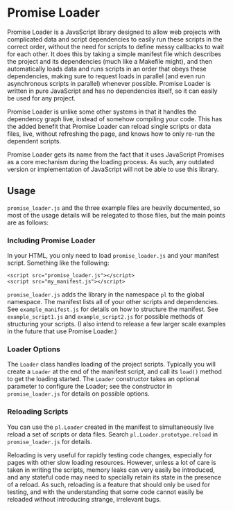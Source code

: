 # Promise Loader

Promise Loader is a JavaScript library designed to allow web projects with complicated data and script dependencies to easily run these scripts in the correct order, without the need for scripts to define messy callbacks to wait for each other. It does this by taking a simple manifest file which describes the project and its dependencies (much like a Makefile might), and then automatically loads data and runs scripts in an order that obeys these dependencies, making sure to request loads in parallel (and even run asynchronous scripts in parallel) whenever possible. Promise Loader is written in pure JavaScript and has no dependencies itself, so it can easily be used for any project.

Promise Loader is unlike some other systems in that it handles the dependency graph live, instead of somehow compiling your code. This has the added benefit that Promise Loader can reload single scripts or data files, live, without refreshing the page, and knows how to only re-run the dependent scripts.

Promise Loader gets its name from the fact that it uses JavaScript Promises as a core mechanism during the loading process. As such, any outdated version or implementation of JavaScript will not be able to use this library.

## Usage

`promise_loader.js` and the three example files are heavily documented, so most of the usage details will be relegated to those files, but the main points are as follows:

### Including Promise Loader

In your HTML, you only need to load `promise_loader.js` and your manifest script. Something like the following:

```
<script src="promise_loader.js"></script>
<script src="my_manifest.js"></script>
```

`promise_loader.js` adds the library in the namespace `pl` to the global namespace. The manifest lists all of your other scripts and dependencies. See `example_manifest.js` for details on how to structure the manifest. See `example_script1.js` and `example_script2.js` for possible methods of structuring your scripts. (I also intend to release a few larger scale examples in the future that use Promise Loader.)

### Loader Options

The `Loader` class handles loading of the project scripts. Typically you will create a `Loader` at the end of the manifest script, and call its `load()` method to get the loading started. The `Loader` constructor takes an optional parameter to configure the Loader; see the constructor in `promise_loader.js` for details on possible options.

### Reloading Scripts

You can use the `pl.Loader` created in the manifest to simultaneously live reload a set of scripts or data files. Search `pl.Loader.prototype.reload` in `promise_loader.js` for details.

Reloading is very useful for rapidly testing code changes, especially for pages with other slow loading resources. However, unless a lot of care is taken in writing the scripts, memory leaks can very easily be introduced, and any stateful code may need to specially retain its state in the presence of a reload. As such, reloading is a feature that should only be used for testing, and with the understanding that some code cannot easily be reloaded without introducing strange, irrelevant bugs.